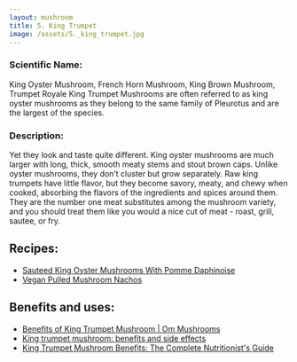 ```yaml
---
layout: mushroom
title: 5. King Trumpet
image: /assets/5._king_trumpet.jpg
---
```


### Scientific Name:
King Oyster Mushroom, French Horn Mushroom, King Brown Mushroom, Trumpet Royale King Trumpet Mushrooms are often referred to as king oyster mushrooms as they belong to the same family of Pleurotus and are the largest of the species.

### Description:
Yet they look and taste quite different. King oyster mushrooms are much larger with long, thick, smooth meaty stems and stout brown caps. Unlike oyster mushrooms, they don’t cluster but grow separately. Raw king trumpets have little flavor, but they become savory, meaty, and chewy when cooked, absorbing the flavors of the ingredients and spices around them. They are the number one meat substitutes among the mushroom variety, and you should treat them like you would a nice cut of meat - roast, grill, sautee, or fry.

## Recipes:
- [Sauteed King Oyster Mushrooms With Pomme Daphinoise](https://www.sidechef.com/de/recipes/41369/saut_ed_king_oyster_mushrooms_with_pommes_dauphinoise/)
- [Vegan Pulled Mushroom Nachos](https://www.sidechef.com/de/recipes/60287/vegan_pulled_mushroom_nachos/)

## Benefits and uses:
- [Benefits of King Trumpet Mushroom | Om Mushrooms](https://ommushrooms.com/blogs/blog/benefits-of-king-trumpet-mushroom)
- [King trumpet mushroom: benefits and side effects](https://foodthesis.com/king-trumpet-mushroom-benefits/)
- [King Trumpet Mushroom Benefits: The Complete Nutritionist's Guide](https://usefulvitamins.com/king-trumpet-mushroom-benefits/)
